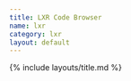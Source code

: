 ```yaml
---
title: LXR Code Browser
name: lxr
category: lxr
layout: default
---
```


{% include layouts/title.md %}

